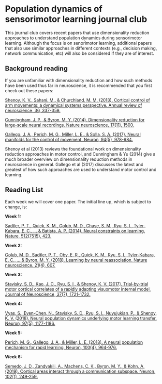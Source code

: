 # Population dynamics of sensorimotor learning journal club

This journal club covers recent papers that use dimensionality reduction approaches to understand population dynamics during sensorimotor learning. Although the focus is on senorimotor learning, additional papers that also use similar approaches in different contexts (e.g., decision making, network communication, etc) will also be considered if they are of interest.

## Background reading

If you are unfamiliar with dimensionality reduction and how such methods have been used thus far in neuroscience, it is recommended that you first check out these papers:

[Shenoy, K. V., Sahani, M., & Churchland, M. M. (2013). Cortical control of arm movements: a dynamical systems perspective. Annual review of neuroscience, 36, 337-359.](https://www.annualreviews.org/doi/abs/10.1146/annurev-neuro-062111-150509)

[Cunningham, J. P., & Byron, M. Y. (2014). Dimensionality reduction for large-scale neural recordings. Nature neuroscience, 17(11), 1500.](https://www.nature.com/articles/nn.3776)

[Gallego, J. A., Perich, M. G., Miller, L. E., & Solla, S. A. (2017). Neural manifolds for the control of movement. Neuron, 94(5), 978-984.](https://www.sciencedirect.com/science/article/pii/S0896627317304634)

Shenoy et al (2013) reviews the foundational work on dimensionality reduction approaches in motor control, and Cunningham & Yu (2014) give a much broader overview on dimensionality reduction methods in neuroscience in general. Gallego et al (2017) discusses the latest and greatest of how such approaches are used to understand motor control and learning. 

## Reading List

Each week we will cover one paper. The initial line up, which is subject to change, is:

**Week 1:**

[Sadtler, P. T., Quick, K. M., Golub, M. D., Chase, S. M., Ryu, S. I., Tyler-Kabara, E. C., ... & Batista, A. P. (2014). Neural constraints on learning. Nature, 512(7515), 423.](https://www.nature.com/articles/nature13665)

**Week 2:**

[Golub, M. D., Sadtler, P. T., Oby, E. R., Quick, K. M., Ryu, S. I., Tyler-Kabara, E. C., ... & Byron, M. Y. (2018). Learning by neural reassociation. Nature neuroscience, 21(4), 607.](https://www.nature.com/articles/s41593-018-0095-3)

**Week 3:**

[Stavisky, S. D., Kao, J. C., Ryu, S. I., & Shenoy, K. V. (2017). Trial-by-trial motor cortical correlates of a rapidly adapting visuomotor internal model. Journal of Neuroscience, 37(7), 1721-1732.](https://www.jneurosci.org/content/37/7/1721.abstract)

**Week 4:**

[Vyas, S., Even-Chen, N., Stavisky, S. D., Ryu, S. I., Nuyujukian, P., & Shenoy, K. V. (2018). Neural population dynamics underlying motor learning transfer. Neuron, 97(5), 1177-1186.](https://www.sciencedirect.com/science/article/pii/S0896627318300655)

**Week 5:**

[Perich, M. G., Gallego, J. A., & Miller, L. E. (2018). A neural population mechanism for rapid learning. Neuron, 100(4), 964-976.](https://www.sciencedirect.com/science/article/pii/S0896627318308328)

**Week 6:**

[Semedo, J. D., Zandvakili, A., Machens, C. K., Byron, M. Y., & Kohn, A. (2019). Cortical areas interact through a communication subspace. Neuron, 102(1), 249-259.](https://www.sciencedirect.com/science/article/pii/S0896627319300534)
